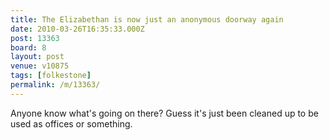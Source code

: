 ```yaml
---
title: The Elizabethan is now just an anonymous doorway again
date: 2010-03-26T16:35:33.000Z
post: 13363
board: 8
layout: post
venue: v10875
tags: [folkestone]
permalink: /m/13363/
---
```

Anyone know what's going on there? Guess it's just been cleaned up to be used as offices or something.
